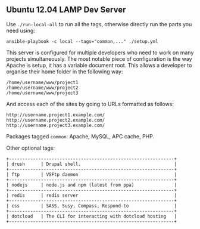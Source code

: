 Ubuntu 12.04 LAMP Dev Server
---------------------------

Use `./run-local-all` to run all the tags, otherwise directly run the parts you
need using:

    ansible-playbook -c local --tags="common,..." ./setup.yml

This server is configured for multiple developers who need to work on many
projects simultaneously. The most notable piece of configuration is the way
Apache is setup, it has a variable document root. This allows a developer to
organise their home folder in the following way:

    /home/username/www/project1
    /home/username/www/project2
    /home/username/www/project3

And access each of the sites by going to URLs formatted as follows:

    http://username.project1.example.com/
    http://username.project2.example.com/
    http://username.project3.example.com/

Packages tagged `common`: Apache, MySQL, APC cache, PHP.

Other optional tags:

    +--------------------------------------------------------------+
    | drush      | Drupal shell.                                   |
    +--------------------------------------------------------------+
    | ftp        | VSFtp daemon                                    |
    +--------------------------------------------------------------+
    | nodejs     | node.js and npm (latest from ppa)               |
    +--------------------------------------------------------------+
    | redis      | redis server                                    |
    +--------------------------------------------------------------+
    | css        | SASS, Susy, Compass, Respond-to                 |
    +--------------------------------------------------------------+
    | dotcloud   | The CLI for interacting with dotcloud hosting   |
    +--------------------------------------------------------------+
